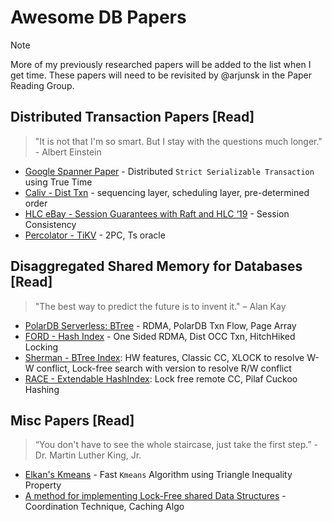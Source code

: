 # Awesome DB Papers

> [!NOTE]
> More of my previously researched papers will be added to the list when I get time. These papers will need to be revisited by @arjunsk in the Paper Reading Group.


## Distributed Transaction Papers [Read]
> "It is not that I'm so smart. But I stay with the questions much longer." - Albert Einstein

- [Google Spanner Paper](https://static.googleusercontent.com/media/research.google.com/en//archive/spanner-osdi2012.pdf) - Distributed `Strict Serializable Transaction` using True Time
- [Caliv - Dist Txn](https://www.cs.umd.edu/~abadi/papers/calvin-sigmod12.pdf) -  sequencing layer, scheduling layer, pre-determined order
- [HLC eBay - Session Guarantees with Raft and HLC ‘19](https://arxiv.org/pdf/1808.05698.pdf) - Session Consistency
- [Percolator - TiKV](https://tikv.org/deep-dive/distributed-transaction/percolator/) - 2PC, Ts oracle

## Disaggregated Shared Memory for Databases [Read]
> "The best way to predict the future is to invent it." – Alan Kay

- [PolarDB Serverless: BTree](https://users.cs.utah.edu/~lifeifei/papers/polardbserverless-sigmod21.pdf) - RDMA, PolarDB Txn Flow, Page Array
- [FORD - Hash Index](https://www.usenix.org/conference/fast22/presentation/zhang-ming) - One Sided RDMA, Dist OCC Txn, HitchHiked Locking
- [Sherman - BTree Index](https://arxiv.org/abs/2112.07320): HW features, Classic CC, XLOCK to resolve W-W conflict, Lock-free search with version to resolve R/W conflict
- [RACE - Extendable HashIndex](https://www.usenix.org/conference/atc21/presentation/zuo): Lock free remote CC, Pilaf Cuckoo Hashing


## Misc Papers [Read]
> “You don't have to see the whole staircase, just take the first step.”  - Dr. Martin Luther King, Jr.

- [Elkan's Kmeans](https://cdn.aaai.org/ICML/2003/ICML03-022.pdf) - Fast `Kmeans` Algorithm using Triangle Inequality Property
- [A method for implementing Lock-Free shared Data Structures](https://dl.acm.org/doi/pdf/10.1145/165231.165265) - Coordination Technique, Caching Algo
